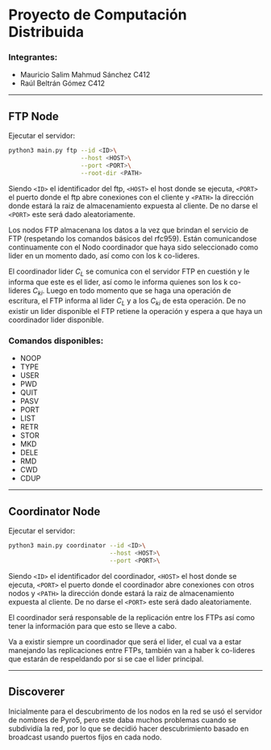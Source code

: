 
# Proyecto de Computación Distribuida

### Integrantes:
- Mauricio Salim Mahmud Sánchez C412
- Raúl Beltrán Gómez C412

----
## FTP Node

Ejecutar el servidor:

```bash
python3 main.py ftp --id <ID>\
                    --host <HOST>\
                    --port <PORT>\
                    --root-dir <PATH>
```
Siendo `<ID>` el identificador del ftp, `<HOST>` el host donde se ejecuta, `<PORT>` el puerto donde el ftp abre conexiones con el cliente y `<PATH>` la dirección donde estará la raiz de almacenamiento expuesta al cliente. De no darse el  `<PORT>` este será dado aleatoriamente.

Los nodos FTP almacenana los datos a la vez que brindan el servicio de FTP (respetando los comandos básicos del rfc959). Están comunicandose continuamente con el Nodo coordinador que haya sido seleccionado como lider en un momento dado, así como con los k co-lideres.

El coordinador lider $C_L$ se comunica con el servidor FTP en cuestión y le informa que este es el lider, así como le informa quienes son los k co-lideres $C_{ki}$. Luego en todo momento que se haga una operación de escritura, el FTP informa al lider $C_L$ y a los $C_{ki}$ de esta operación. De no existir un lider disponible el FTP retiene la operación y espera a que haya un coordinador lider disponible.

### Comandos disponibles:

- NOOP
- TYPE
- USER
- PWD 
- QUIT
- PASV
- PORT
- LIST
- RETR
- STOR
- MKD
- DELE
- RMD
- CWD
- CDUP

---
## Coordinator Node
Ejecutar el servidor:
```bash
python3 main.py coordinator --id <ID>\
                            --host <HOST>\
                            --port <PORT>\
```
Siendo `<ID>` el identificador del coordinador, `<HOST>` el host donde se ejecuta, `<PORT>` el puerto donde el coordinador abre conexiones con otros nodos y `<PATH>` la dirección donde estará la raiz de almacenamiento expuesta al cliente. De no darse el  `<PORT>` este será dado aleatoriamente.

El coordinador será responsable de la replicación entre los FTPs así como tener la información para que esto se lleve a cabo.

Va a existir siempre un coordinador que será el lider, el cual va a estar manejando las replicaciones entre FTPs, también van a haber k co-lideres que estarán de respeldando por si se cae el lider principal. 

---
## Discoverer

Inicialmente para el descubrimento de los nodos en la red se usó el servidor de nombres de Pyro5, pero este daba muchos problemas cuando se subdividía la red, por lo que se decidió hacer descubrimiento basado en broadcast usando puertos fijos en cada nodo.